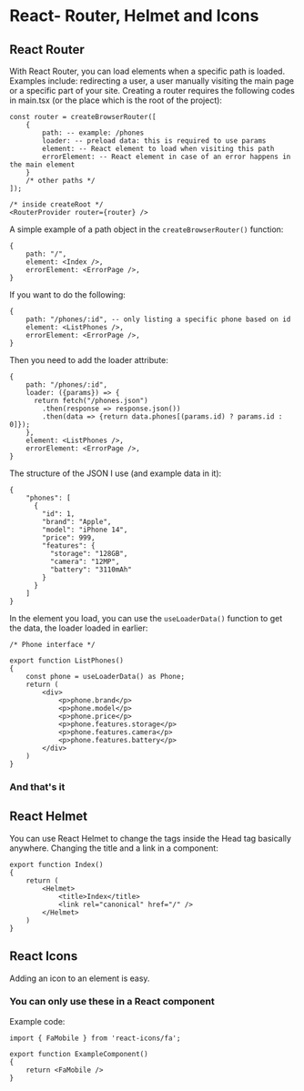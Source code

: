 # React- Router, Helmet and Icons

## React Router
With React Router, you can load elements when a specific path is loaded. Examples include: redirecting a user, a user manually visiting the main page or a specific part of your site.
Creating a router requires the following codes in main.tsx (or the place which is the root of the project):
```
const router = createBrowserRouter([
    {
        path: -- example: /phones
        loader: -- preload data: this is required to use params
        element: -- React element to load when visiting this path
        errorElement: -- React element in case of an error happens in the main element
    }
    /* other paths */
]);
```
```
/* inside createRoot */
<RouterProvider router={router} />
```
A simple example of a path object in the ```createBrowserRouter()``` function:
```
{
    path: "/",
    element: <Index />,
    errorElement: <ErrorPage />,
}
```
If you want to do the following:
```
{
    path: "/phones/:id", -- only listing a specific phone based on id
    element: <ListPhones />,
    errorElement: <ErrorPage />,
}
```
Then you need to add the loader attribute:
```
{
    path: "/phones/:id",
    loader: ({params}) => {
      return fetch("/phones.json")
        .then(response => response.json())
        .then(data => {return data.phones[(params.id) ? params.id : 0]});
    },
    element: <ListPhones />,
    errorElement: <ErrorPage />,
}
```
The structure of the JSON I use (and example data in it):
```
{
    "phones": [
      {
        "id": 1,
        "brand": "Apple",
        "model": "iPhone 14",
        "price": 999,
        "features": {
          "storage": "128GB",
          "camera": "12MP",
          "battery": "3110mAh"
        }
      }
    ]
}
```
In the element you load, you can use the ```useLoaderData()``` function to get the data, the loader loaded in earlier:
```
/* Phone interface */

export function ListPhones()
{
    const phone = useLoaderData() as Phone;
    return (
        <div>
            <p>phone.brand</p>
            <p>phone.model</p>
            <p>phone.price</p>
            <p>phone.features.storage</p>
            <p>phone.features.camera</p>
            <p>phone.features.battery</p>
        </div>
    )
}
```

### And that's it

## React Helmet
You can use React Helmet to change the tags inside the Head tag basically anywhere.
Changing the title and a link in a component:
```
export function Index()
{
    return (
        <Helmet>
            <title>Index</title>
            <link rel="canonical" href="/" />
        </Helmet>
    )
}
```


## React Icons
Adding an icon to an element is easy.
### You can only use these in a React component
Example code:
```
import { FaMobile } from 'react-icons/fa';

export function ExampleComponent()
{
    return <FaMobile />
}
```

